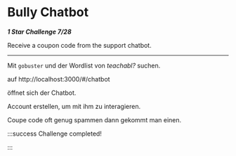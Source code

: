 # Bully Chatbot

***1 Star Challenge 7/28***

Receive a coupon code from the support chatbot.

----

Mit `gobuster` und der Wordlist von *teachabl?* suchen.

auf http://localhost:3000/#/chatbot

öffnet sich der Chatbot.

Account erstellen, um mit ihm zu interagieren.

Coupe code oft genug spammen dann gekommt man einen.



:::success Challenge completed!

:::